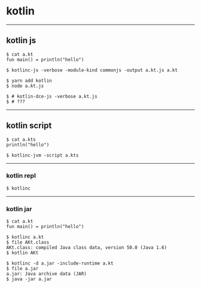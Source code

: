 # kotlin

---

## kotlin js

```
$ cat a.kt
fun main() = println("hello")

$ kotlinc-js -verbose -module-kind commonjs -output a.kt.js a.kt

$ yarn add kotlin
$ node a.kt.js

$ # kotlin-dce-js -verbose a.kt.js
$ # ???
```

---

## kotlin script

```
$ cat a.kts
println("hello")

$ kotlinc-jvm -script a.kts
```

---

### kotlin repl

```
$ kotlinc
```
---

### kotlin jar

```
$ cat a.kt
fun main() = println("hello")

$ kotlinc a.kt
$ file AKt.class
AKt.class: compiled Java class data, version 50.0 (Java 1.6)
$ kotlin AKt

$ kotlinc -d a.jar -include-runtime a.kt
$ file a.jar
a.jar: Java archive data (JAR)
$ java -jar a.jar
```
